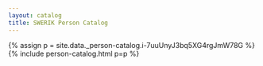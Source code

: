 ```yaml
---
layout: catalog
title: SWERIK Person Catalog
---
```

{% assign p = site.data._person-catalog.i-7uuUnyJ3bq5XG4rgJmW78G %}
{% include person-catalog.html p=p %}

